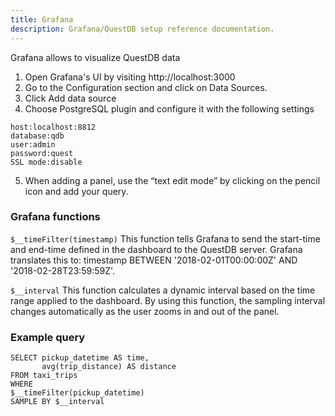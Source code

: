```yaml
---
title: Grafana
description: Grafana/QuestDB setup reference documentation.
---
```


Grafana allows to visualize QuestDB data

1. Open Grafana's UI by visiting http://localhost:3000
2. Go to the Configuration section and click on Data Sources.
3. Click Add data source
4. Choose PostgreSQL plugin and configure it with the following settings
```
host:localhost:8812
database:qdb
user:admin
password:quest
SSL mode:disable
```
5. When adding a panel, use the “text edit mode” by clicking on the pencil icon and add your query.

### Grafana functions
`$__timeFilter(timestamp)` This function tells Grafana to send the
start-time and end-time defined in the dashboard to the QuestDB server. Grafana 
translates this to: timestamp BETWEEN '2018-02-01T00:00:00Z' AND '2018-02-28T23:59:59Z'.

`$__interval` This function calculates a dynamic interval based on the time range applied 
to the dashboard. By using this function, the sampling interval changes automatically
as the user zooms in and out of the panel.

### Example query

```
SELECT pickup_datetime AS time,
       avg(trip_distance) AS distance
FROM taxi_trips
WHERE
$__timeFilter(pickup_datetime)
SAMPLE BY $__interval
```
